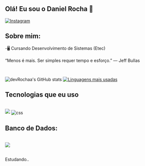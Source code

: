 ## Olá! Eu sou o Daniel Rocha 🤙

[![Instagram](https://img.shields.io/badge/Instagram-E4405F?style=for-the-badge&logo=instagram&logoColor=white)](https://www.instagram.com/rocha.salve/)

## Sobre mim:
<p>-🖥 Cursando Desenvolvimento de Sistemas (Etec)
</br>
</br>
“Menos é mais. Ser simples requer tempo e esforço.” — Jeff Bullas </p>
</br>

![devRochaa's GitHub stats](https://github-readme-stats.vercel.app/api?username=devRochaa&show_icons=true&theme=dark)
[![Linguagens mais usadas](https://github-readme-stats.vercel.app/api/top-langs/?username=devRochaa)](https://github.com/anuraghazra/github-readme-stats)

## Tecnologias que eu uso

<div style="display: inline block"><br/>
      <img src="https://skillicons.dev/icons?i=cs,cpp,dotnet,php,html,css" />
    <img align="center" alt="css" src="https://img.shields.io/badge/Xamarin-3498DB?style=for-the-badge&logo=xamarin&logoColor=white"T
</div><br/>

## Banco de Dados:
<div style="display: inline block"><br/>
    <img src="https://skillicons.dev/icons?i=mysql" />
</div><br/>


Estudando..
